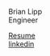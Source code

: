 Brian Lipp   
Engineer

[Resume](https://github.com/bclipp/resume/blob/master/README.md)  
[linkedin](www.linkedin.com/in/brianlipp770)
